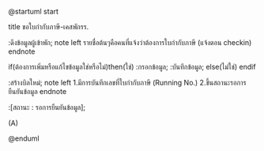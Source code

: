 @startuml
start

title ขอใบกำกับภาษี-เคสพักรร.

:ดึงข้อมูลผู้เข้าพัก;
 note left
 รายชื่อต้นๆคือคนที่แจ้งว่าต้องการใบกำกับภาษี (แจ้งตอน checkin)
 endnote


if(ต้องการเพิ่มหรือแก้ไขข้อมูลใช่หรือไม่)then(ใช่)
:กรอกข้อมูล;
:บันทึกข้อมูล;
else(ไม่ใช่)
endif

:สร้างบิลใหม่;
 note left
 1.มีการบันทึกเลขที่ใบกำกับภาษี (Running No.)
 2.ขึ้นสถานะรอการยืนยันข้อมูล
 endnote

:[สถานะ : รอการยืนยันข้อมูล];

(A)



@enduml
